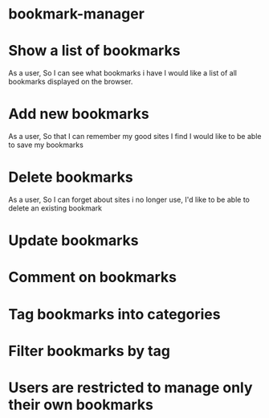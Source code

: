 # bookmark-manager

# Show a list of bookmarks
As a user,
So I can see what bookmarks i have
I would like a list of all bookmarks displayed on the browser.

# Add new bookmarks
As a user,
So that I can remember my good sites I find
I would like to be able to save my bookmarks


# Delete bookmarks
As a user, 
So I can forget about sites i no longer use,
I'd like to be able to delete an existing bookmark


# Update bookmarks


# Comment on bookmarks


# Tag bookmarks into categories


# Filter bookmarks by tag


# Users are restricted to manage only their own bookmarks
